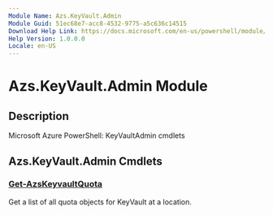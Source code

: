 ```yaml
---
Module Name: Azs.KeyVault.Admin
Module Guid: 51ec68e7-acc8-4532-9775-a5c636c14515
Download Help Link: https://docs.microsoft.com/en-us/powershell/module/azs.keyvault.admin
Help Version: 1.0.0.0
Locale: en-US
---
```


# Azs.KeyVault.Admin Module
## Description
Microsoft Azure PowerShell: KeyVaultAdmin cmdlets

## Azs.KeyVault.Admin Cmdlets
### [Get-AzsKeyvaultQuota](Get-AzsKeyvaultQuota.md)
Get a list of all quota objects for KeyVault at a location.

